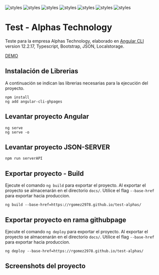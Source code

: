 ![styles](https://img.shields.io/badge/Angular-DD0031?style=for-the-badge&logo=angular&logoColor=white)
![styles](https://img.shields.io/badge/TypeScript-007ACC?style=for-the-badge&logo=typescript&logoColor=white)
![styles](https://img.shields.io/badge/Sass-CC6699?style=for-the-badge&logo=sass&logoColor=white)
![styles](https://img.shields.io/badge/Tailwind_CSS-38B2AC?style=for-the-badge&logo=tailwind-css&logoColor=white)
![styles](https://img.shields.io/badge/jQuery-0769AD?style=for-the-badge&logo=jquery&logoColor=white)
![styles](https://img.shields.io/badge/JSON-gray?style=for-the-badge&logo=json&logoColor=white)
![styles](https://img.shields.io/badge/Redux-593D88?style=for-the-badge&logo=redux&logoColor=white)

# Test - Alphas Technology

Teste para la empresa Alphas Technology, elaborado en [Angular CLI](https://github.com/angular/angular-cli) version 12.2.17, Typescript, Bootstrap, JSON, Localstorage.


[DEMO](https://rgomez2978.github.io/test-alaphas/)

## Instalación de Librerias

A continuación se indican las librerias necesarias para la ejecución del proyecto.

    npm install
    ng add angular-cli-ghpages

## Levantar proyecto Angular

    ng serve
    ng serve -o

## Levantar proyecto JSON-SERVER

    npm run serverAPI

## Exportar proyecto - Build

Ejecute el comando `ng build` para exportar el proyecto. Al exportar el proyecto se almacenarán en el directorio `docs/`. Utilice el flag `--base-href` para exportar hacia produccion.

    ng build --base-href=https://rgomez2978.github.io/test-alphas/



## Exportar proyecto en rama githubpage

Ejecute el comando `ng deploy` para exportar el proyecto. Al exportar el proyecto se almacenarán en el directorio `docs/`. Utilice el flag `--base-href` para exportar hacia produccion.

    ng deploy --base-href=https://rgomez2978.github.io/test-alphas/



## Screenshots del proyecto
